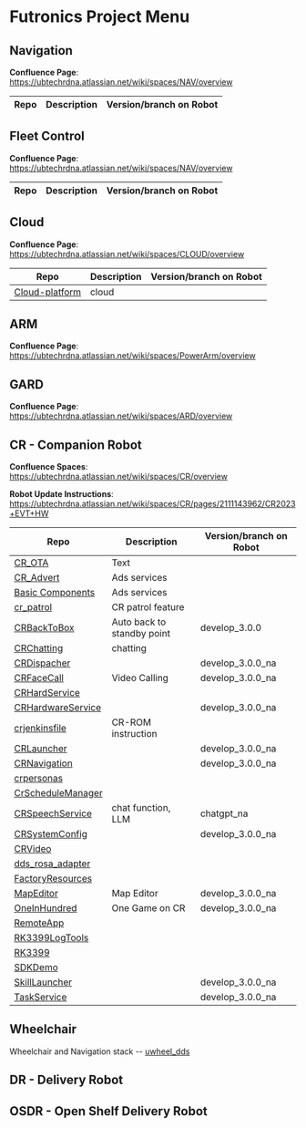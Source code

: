 # Futronics Project Menu

## Navigation
**Confluence Page**: https://ubtechrdna.atlassian.net/wiki/spaces/NAV/overview

| Repo | Description | Version/branch on Robot |
| ----------- | ----------- | ----------- | 

## Fleet Control
**Confluence Page**: https://ubtechrdna.atlassian.net/wiki/spaces/NAV/overview

| Repo | Description | Version/branch on Robot |
| ----------- | ----------- | ----------- | 


## Cloud

**Confluence Page**: https://ubtechrdna.atlassian.net/wiki/spaces/CLOUD/overview


| Repo | Description | Version/branch on Robot |
| ----------- | ----------- | ----------- | 
| [Cloud-platform](https://github.com/ubtech-nardc/cloud-platform) | cloud |  |




## ARM
**Confluence Page**: https://ubtechrdna.atlassian.net/wiki/spaces/PowerArm/overview



## GARD

**Confluence Page**: https://ubtechrdna.atlassian.net/wiki/spaces/ARD/overview


## CR - Companion Robot

**Confluence Spaces**: https://ubtechrdna.atlassian.net/wiki/spaces/CR/overview


**Robot Update Instructions**: https://ubtechrdna.atlassian.net/wiki/spaces/CR/pages/2111143962/CR2023+EVT+HW


| Repo | Description | Version/branch on Robot |
| ----------- | ----------- | ----------- | 
| [CR_OTA](https://github.com/ubtech-nardc/CR_OTA) | Text | |
| [CR_Advert](https://github.com/ubtech-nardc/CRAdvert) | Ads services | |
| [Basic Components](https://github.com/ubtech-nardc/BasicComponents) | Ads services | |
| [cr_patrol](https://github.com/ubtech-nardc/cr_patrol) | CR patrol feature | | 
| [CRBackToBox](https://github.com/ubtech-nardc/CRBackToBox) | Auto back to standby point | develop_3.0.0 |
| [CRChatting](https://github.com/ubtech-nardc/CRChatting)| chatting| |
| [CRDispacher](https://github.com/ubtech-nardc/CRDispacher)| | develop_3.0.0_na |
| [CRFaceCall](https://github.com/ubtech-nardc/CRFaceCall) | Video Calling | develop_3.0.0_na |
| [CRHardService](https://github.com/ubtech-nardc/CRHardService) | |
| [CRHardwareService](https://github.com/ubtech-nardc/CRHardwareService/tree/develop_3.0.0_na) | | develop_3.0.0_na |
| [crjenkinsfile](https://github.com/ubtech-nardc/crjenkinsfile) | CR-ROM instruction | |
| [CRLauncher](https://github.com/ubtech-nardc/CRLauncher) | | develop_3.0.0_na |
| [CRNavigation](https://github.com/ubtech-nardc/CRNavigation) | | develop_3.0.0_na |
| [crpersonas](https://github.com/ubtech-nardc/crpersonas)| | |
| [CrScheduleManager](https://github.com/ubtech-nardc/CrScheduleManager) | | |
| [CRSpeechService](https://github.com/ubtech-nardc/CRSpeechService) | chat function, LLM | chatgpt_na |
| [CRSystemConfig](https://github.com/ubtech-nardc/CRSystemConfig) | | develop_3.0.0_na |
| [CRVideo](https://github.com/ubtech-nardc/CRVideo) | | |
| [dds_rosa_adapter](https://github.com/ubtech-nardc/dds_rosa_adapter)| | |
| [FactoryResources](https://github.com/ubtech-nardc/FactoryResources)| | |
| [MapEditor](https://github.com/ubtech-nardc/MapEditor)| Map Editor | develop_3.0.0_na |
| [OneInHundred](https://github.com/ubtech-nardc/OneInHundred) | One Game on CR | develop_3.0.0_na |
| [RemoteApp](https://github.com/ubtech-nardc/RemoteApp) |  |  |
| [RK3399LogTools](https://github.com/ubtech-nardc/RK3399LogTools) |  |  |
| [RK3399](https://github.com/ubtech-nardc/RK3399) |  |  |
| [SDKDemo](https://github.com/ubtech-nardc/SDKDemo) |  |  |
| [SkillLauncher](https://github.com/ubtech-nardc/SkillLauncher) |  | develop_3.0.0_na |
| [TaskService](https://github.com/ubtech-nardc/TaskService) |  | develop_3.0.0_na |



## Wheelchair

Wheelchair and Navigation stack -- [uwheel_dds](https://github.com/ubtech-nardc/uwheel_dds)

## DR - Delivery Robot



## OSDR - Open Shelf Delivery Robot
